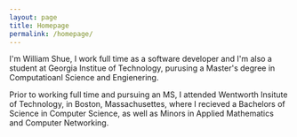 ```yaml
---
layout: page
title: Homepage
permalink: /homepage/
---
```


I'm William Shue, I work full time as a software developer and I'm also a student at Georgia Institue of Technology, purusing a Master's degree in Computatioanl Science and Engienering. 

Prior to working full time and pursuing an MS, I attended Wentworth Insitute of Technology, in Boston, Massachusettes, where I recieved a Bachelors of Science in Computer Science, as well as Minors in Applied Mathematics and Computer Networking. 

